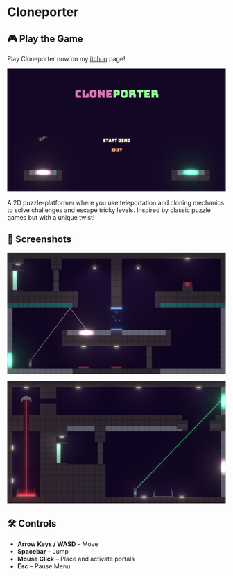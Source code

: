# Cloneporter

## 🎮 Play the Game
Play Cloneporter now on my [itch.io](https://sevlak.itch.io/cloneporter) page!

![Cloneporter Banner](Images/title-screen.png)

A 2D puzzle-platformer where you use teleportation and cloning mechanics to solve challenges and escape tricky levels. Inspired by classic puzzle games but with a unique twist!

## 📸 Screenshots

![Screenshot 1](Images/screenshot0.png)


![Screenshot 2](Images/screenshot1.png)

## 🛠️ Controls
- **Arrow Keys / WASD** – Move
- **Spacebar** – Jump
- **Mouse Click** – Place and activate portals
- **Esc** – Pause Menu
